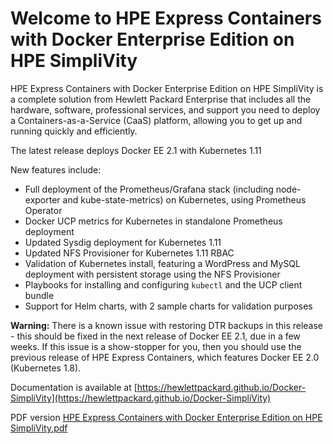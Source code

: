 # Welcome to HPE Express Containers with Docker Enterprise Edition on HPE SimpliVity

HPE Express Containers with Docker Enterprise Edition on HPE SimpliVity is a complete solution from Hewlett Packard Enterprise that includes all the hardware, software, professional services, and support you need to deploy a Containers-as-a-Service (CaaS) platform, allowing you to get up and running quickly and efficiently.

The latest release deploys Docker EE 2.1 with Kubernetes 1.11

New features include:

- Full deployment of the Prometheus/Grafana stack (including node-exporter and kube-state-metrics) on Kubernetes, using Prometheus Operator
- Docker UCP metrics for Kubernetes in standalone Prometheus deployment
- Updated Sysdig deployment for Kubernetes 1.11
- Updated NFS Provisioner for Kubernetes 1.11 RBAC
- Validation of Kubernetes install, featuring a WordPress and MySQL deployment with persistent storage using the NFS Provisioner
- Playbooks for installing and configuring `kubectl` and the UCP client bundle
- Support for Helm charts, with 2 sample charts for validation purposes


**Warning:** There is a known issue with restoring DTR backups in this release - this should be fixed in the next release
of Docker EE 2.1, due in a few weeks. If this issue is a show-stopper for you, then you should use the previous release 
of HPE Express Containers, which features Docker EE 2.0 (Kubernetes 1.8).  

Documentation is available at [https://hewlettpackard.github.io/Docker-SimpliVity](https://hewlettpackard.github.io/Docker-SimpliVity)


PDF version [HPE Express Containers with Docker Enterprise Edition on HPE SimpliVity.pdf](https://github.com/HewlettPackard/Docker-SimpliVity/raw/master/HPE%20Express%20Containers%20with%20Docker%20Enterprise%20Edition%20on%20HPE%20SimpliVity.pdf)

